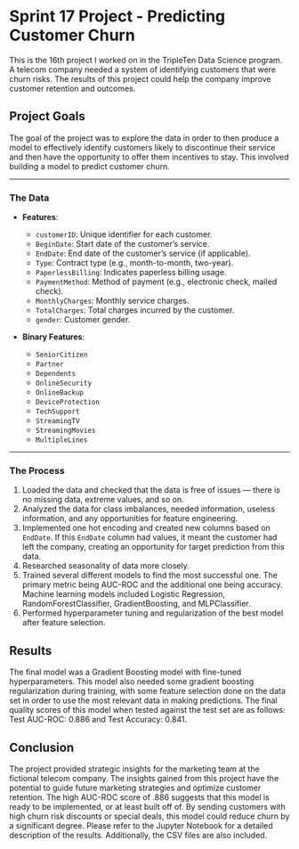# Sprint 17 Project - Predicting Customer Churn

This is the 16th project I worked on in the TripleTen Data Science program. A telecom company needed a system of identifying customers that were churn risks. The results of this project could help the company improve customer retention and outcomes.



## Project Goals

The goal of the project was to explore the data in order to then produce a model to effectively identify customers likely to discontinue their service and then have the opportunity to offer them incentives to stay. This involved building a model to predict customer churn.

---

### The Data

- **Features**:
  - `customerID`: Unique identifier for each customer.
  - `BeginDate`: Start date of the customer’s service.
  - `EndDate`: End date of the customer’s service (if applicable).
  - `Type`: Contract type (e.g., month-to-month, two-year).
  - `PaperlessBilling`: Indicates paperless billing usage.
  - `PaymentMethod`: Method of payment (e.g., electronic check, mailed check).
  - `MonthlyCharges`: Monthly service charges.
  - `TotalCharges`: Total charges incurred by the customer.
  - `gender`: Customer gender.

- **Binary Features**:
  - `SeniorCitizen`
  - `Partner`
  - `Dependents`
  - `OnlineSecurity`
  - `OnlineBackup`
  - `DeviceProtection`
  - `TechSupport`
  - `StreamingTV`
  - `StreamingMovies`
  - `MultipleLines`

---

### The Process

1. Loaded the data and checked that the data is free of issues — there is no missing data, extreme values, and so on.
2. Analyzed the data for class imbalances, needed information, useless information, and any opportunities for feature engineering.
3. Implemented one hot encoding and created new columns based on `EndDate`. If this `EndDate` column had values, it meant the customer had left the company, creating an opportunity for target prediction from this data. 
4. Researched seasonality of data more closely.
5. Trained several different models to find the most successful one. The primary metric being AUC-ROC and the additional one being accuracy. Machine learning models included Logistic Regression, RandomForestClassifier, GradientBoosting, and MLPClassifier.
6. Performed hyperparameter tuning and regularization of the best model after feature selection.



## Results

The final model was a Gradient Boosting model with fine-tuned hyperparameters. This model also needed some gradient boosting regularization during training, with some feature selection done on the data set in order to use the most relevant data in making predictions. The final quality scores of this model when tested against the test set are as follows: Test AUC-ROC: 0.886 and Test Accuracy: 0.841.



## Conclusion

The project provided strategic insights for the marketing team at the fictional telecom company. The insights gained from this project have the potential to guide future marketing strategies and optimize customer retention. The high AUC-ROC score of .886 suggests that this model is ready to be implemented, or at least built off of. By sending customers with high churn risk discounts or special deals, this model could reduce churn by a significant degree. Please refer to the Jupyter Notebook for a detailed description of the results. Additionally, the CSV files are also included.

